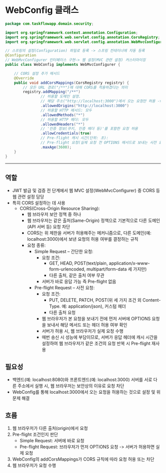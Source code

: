 # WebConfig 클래스

```java
package com.taskflowapp.domain.security;

import org.springframework.context.annotation.Configuration;
import org.springframework.web.servlet.config.annotation.CorsRegistry;
import org.springframework.web.servlet.config.annotation.WebMvcConfigurer;

// 스프링의 설정(Configuration) 파일로 등록 -> 스프링 컨테이너에 자동 등록
@Configuration
// WebMvcConfigurer 인터페이스 구현-> 웹 설정(MVC 관련 설정) 커스터마이징
public class WebConfig implements WebMvcConfigurer {

    // CORS 설정 추가 메서드
    @Override
    public void addCorsMappings(CorsRegistry registry) {
        // 모든 URL 경로("/**")에 대해 CORS를 적용하겠다는 의미
        registry.addMapping("/**")
                // 허용할 도메인 설정. 
                // 해당 주소("http://localhost:3000")에서 오는 요청만 허용 -> 환경변수로 관리 가능
                .allowedOrigins("http://localhost:3000")
                // 허용할 HTTP 메서드: 모두
                .allowedMethods("*")
                // 허용할 HTTP 헤더: 모두
                .allowedHeaders("*")
                // '인증 정보(쿠키, 인증 헤더 등)'를 포함한 요청 허용
                .allowCredentials(true)
                // Pre-flight 캐시 시간(단위: 초): 
                // Pre-flight 요청(실제 요청 전 OPTIONS 메서드로 보내는 사전 요청)의 결과를 3600초(1시간, 60초 * 60분) 동안 캐시
                .maxAge(3600);
    }
}
```

---

## 역할

- JWT 발급 및 검증 전 단계에서 웹 MVC 설정(WebMvcConfigurer) 중 CORS 등 웹 관련 설정 담당
- 특히 CORS 설정하는 데 사용
  - CORS(Cross-Origin Resource Sharing):
    - 웹 브라우저 보안 정책 중 하나
    - 웹 브라우저는 같은 출처(Same-Origin) 정책으로 기본적으로 다른 도메인(API 서버 등) 요청 차단
    - CORS는 위 제한을 서버가 허용해주는 메커니즘으로, 다른 도메인(예: localhost:3000)에서 보낸 요청의 허용 여부를 결정하는 규칙
    - 요청 종류:
      - Simple Request – 간단한 요청:
        - 요청 조건:
          - GET, HEAD, POST(text/plain, application/x-www-form-urlencoded, multipart/form-data 세 가지만)
          - 다른 출처, 같은 출처 여부 무관
        - 서버가 바로 응답 가능 즉 Pre-flight 없음
      - Pre-flight Request – 사전 요청:
        - 요청 조건:
          - PUT, DELETE, PATCH, POST(위 세 가지 조건 외 Content-Type. 예: application/json), 커스텀 헤더
          - 다른 출처 요청
        - 웹 브라우저가 본 요청을 보내기 전에 먼저 서버에 OPTIONS 요청을 보내서 해당 메서드 또는 헤더 허용 여부 확인
        - 서버가 허용 시, 웹 브라우저가 실제 요청 수행
        - 매번 송신 시 성능에 부담이므로, 서버가 응답 헤더에 캐시 시간을 설정하여 웹 브라우저가 같은 조건의 요청 반복 시 Pre-flight 재사용

## 필요성

- 백엔드(예: localhost:8080)와 프론트엔드(예: localhost:3000) 서버를 서로 다른 주소에서 실행 시, 웹 브라우저는 보안상의 이유로 요청 차단
- WebConfig를 통해 localhost:3000에서 오는 요청을 허용하는 것으로 설정 및 위 문제 해결

## 흐름
1. 웹 브라우저가 다른 출처(origin)에서 요청
2. Pre-flight 조건인지 판단
   - Simple Request: 서버에 바로 요청
   - Pre-flight Request: 브라우저가 먼저 OPTIONS 요청 -> 서버가 허용하면 실제 요청
3. WebConfig의 addCorsMappings가 CORS 규칙에 따라 요청 허용 또는 차단
4. 웹 브라우저가 요청 수행
